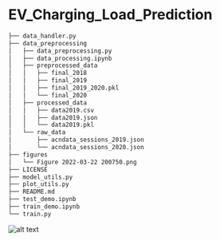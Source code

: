 # EV_Charging_Load_Prediction

```bash
├── data_handler.py
├── data_preprocessing
│   ├── data_preprocessing.py
│   ├── data_processing.ipynb
│   ├── preprocessed_data
│   │   ├── final_2018
│   │   ├── final_2019
│   │   ├── final_2019_2020.pkl
│   │   └── final_2020
│   ├── processed_data
│   │   ├── data2019.csv
│   │   ├── data2019.json
│   │   └── data2019.pkl
│   └── raw_data
│       ├── acndata_sessions_2019.json
│       └── acndata_sessions_2020.json
├── figures
│   └── Figure 2022-03-22 200750.png
├── LICENSE
├── model_utils.py
├── plot_utils.py
├── README.md
├── test_demo.ipynb
├── train_demo.ipynb
└── train.py
```


![alt text](https://github.com/curroramos/EV_Charging_Load_Prediction/blob/main/figures/Figure%202022-03-22%20200750.png)
